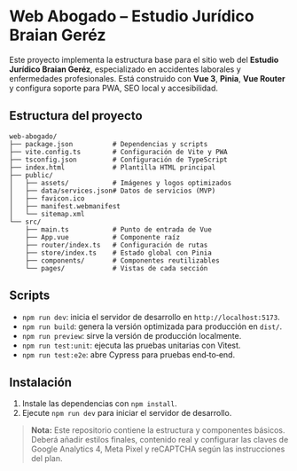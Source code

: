 # Web Abogado – Estudio Jurídico Braian Geréz

Este proyecto implementa la estructura base para el sitio web del **Estudio Jurídico Braian Geréz**, especializado en accidentes laborales y enfermedades profesionales. Está construido con **Vue 3**, **Pinia**, **Vue Router** y configura soporte para PWA, SEO local y accesibilidad.

## Estructura del proyecto

```
web-abogado/
├── package.json          # Dependencias y scripts
├── vite.config.ts        # Configuración de Vite y PWA
├── tsconfig.json         # Configuración de TypeScript
├── index.html            # Plantilla HTML principal
├── public/
│   ├── assets/           # Imágenes y logos optimizados
│   ├── data/services.json# Datos de servicios (MVP)
│   ├── favicon.ico
│   ├── manifest.webmanifest
│   └── sitemap.xml
└── src/
    ├── main.ts           # Punto de entrada de Vue
    ├── App.vue           # Componente raíz
    ├── router/index.ts   # Configuración de rutas
    ├── store/index.ts    # Estado global con Pinia
    ├── components/       # Componentes reutilizables
    └── pages/            # Vistas de cada sección
```

## Scripts

- `npm run dev`: inicia el servidor de desarrollo en `http://localhost:5173`.
- `npm run build`: genera la versión optimizada para producción en `dist/`.
- `npm run preview`: sirve la versión de producción localmente.
- `npm run test:unit`: ejecuta las pruebas unitarias con Vitest.
- `npm run test:e2e`: abre Cypress para pruebas end‑to‑end.

## Instalación

1. Instale las dependencias con `npm install`.
2. Ejecute `npm run dev` para iniciar el servidor de desarrollo.

> **Nota:** Este repositorio contiene la estructura y componentes básicos. Deberá añadir estilos finales, contenido real y configurar las claves de Google Analytics 4, Meta Pixel y reCAPTCHA según las instrucciones del plan.